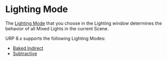 # Lighting Mode

The [Lighting Mode](https://docs.unity3d.com/Manual/lighting-mode.html) that you choose in the Lighting window determines the behavior of all Mixed Lights in the current Scene. 

URP 8.x supports the following Lighting Modes:

* [Baked Indirect](https://docs.unity3d.com/Manual/LightMode-Mixed-BakedIndirect.html)
* [Subtractive](https://docs.unity3d.com/Manual/LightMode-Mixed-Subtractive.html)
